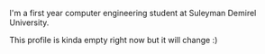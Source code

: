 I'm a first year computer engineering student at Suleyman Demirel University.

This profile is kinda empty right now but it will change :)

<!---
Fanitonia/Fanitonia is a ✨ special ✨ repository because its `README.md` (this file) appears on your GitHub profile.
You can click the Preview link to take a look at your changes.

signed by fanitonia (16.12.2023)
--->
